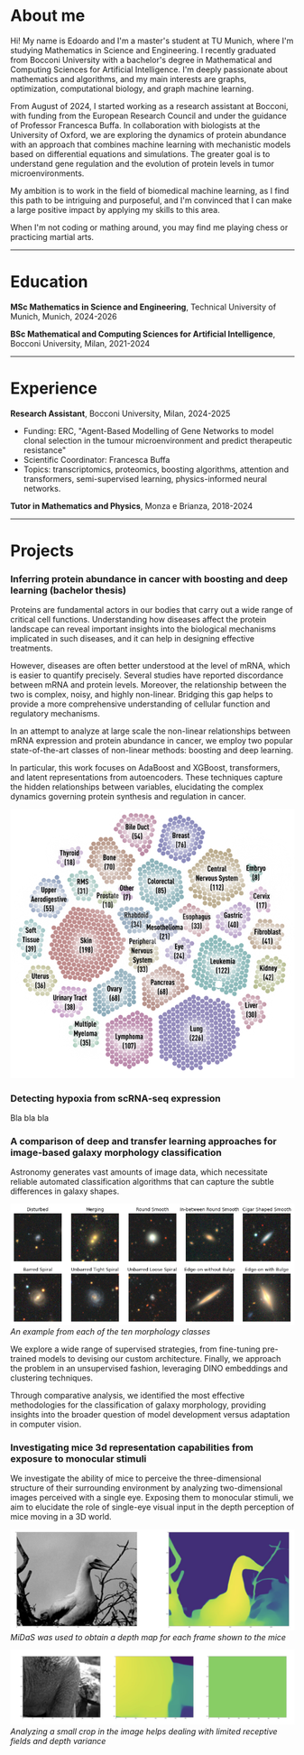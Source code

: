 # About me
Hi! My name is Edoardo and I'm a master's student at TU Munich, where I'm studying Mathematics in Science and Engineering. I recently graduated from Bocconi University with a bachelor's degree in Mathematical and Computing Sciences for Artificial Intelligence. I'm deeply passionate about mathematics and algorithms, and my main interests are graphs, optimization, computational biology, and graph machine learning.

From August of 2024, I started working as a research assistant at Bocconi, with funding from the European Research Council and under the guidance of Professor Francesca Buffa. In collaboration with biologists at the University of Oxford, we are exploring the dynamics of protein abundance with an approach that combines machine learning with mechanistic models based on differential equations and simulations. The greater goal is to understand gene regulation and the evolution of protein levels in tumor microenvironments.

My ambition is to work in the field of biomedical machine learning, as I find this path to be intriguing and purposeful, and I'm convinced that I can make a large positive impact by applying my skills to this area.

When I'm not coding or mathing around, you may find me playing chess or practicing martial arts.

---

# Education

**MSc Mathematics in Science and Engineering**, Technical University of Munich, Munich, 2024-2026

**BSc Mathematical and Computing Sciences for Artificial Intelligence**, Bocconi University, Milan, 2021-2024

---

# Experience

**Research Assistant**, Bocconi University, Milan, 2024-2025
- Funding: ERC, "Agent-Based Modelling of Gene Networks to model clonal selection in the tumour microenvironment and predict therapeutic resistance"
- Scientific Coordinator: Francesca Buffa
- Topics: transcriptomics, proteomics, boosting algorithms, attention and transformers, semi-supervised learning, physics-informed neural networks.

**Tutor in Mathematics and Physics**, Monza e Brianza, 2018-2024

---

# Projects

### Inferring protein abundance in cancer with boosting and deep learning (bachelor thesis)
Proteins are fundamental actors in our bodies that carry out a wide range of critical cell functions. Understanding how diseases affect the protein landscape can reveal important insights into the biological mechanisms implicated in such diseases, and it can help in designing effective treatments.

However, diseases are often better understood at the level of mRNA, which is easier to quantify precisely. Several studies have reported discordance between mRNA and protein levels. Moreover, the relationship between the two is complex, noisy, and highly non-linear. Bridging this gap helps to provide a more comprehensive understanding of cellular function and regulatory mechanisms.

In an attempt to analyze at large scale the non-linear relationships between mRNA expression and protein abundance in cancer, we employ two popular state-of-the-art classes of non-linear methods: boosting and deep learning.

In particular, this work focuses on AdaBoost and XGBoost, transformers, and latent representations from autoencoders.
These techniques capture the hidden relationships between variables, elucidating the complex dynamics governing protein synthesis and regulation in cancer.

![](/assets/img/ccle.png)

### Detecting hypoxia from scRNA-seq expression
Bla bla bla

### A comparison of deep and transfer learning approaches for image-based galaxy morphology classification
Astronomy generates vast amounts of image data, which necessitate reliable automated classification algorithms that can capture the subtle differences in galaxy shapes.

![](/assets/img/image_galaxies.png)
*An example from each of the ten morphology classes*

We explore a wide range of supervised strategies, from fine-tuning pre-trained models to devising our custom architecture. Finally, we approach the problem in an unsupervised fashion, leveraging DINO embeddings and clustering techniques.

Through comparative analysis, we identified the most effective methodologies for the classification of galaxy morphology, providing insights into the broader question of model development versus adaptation in computer vision.

### Investigating mice 3d representation capabilities from exposure to monocular stimuli
We investigate the ability of mice to perceive the three-dimensional structure of their surrounding environment by analyzing two-dimensional images perceived with a single eye. Exposing them to monocular stimuli, we aim to elucidate the role of single-eye visual input in the depth perception of mice moving in a 3D world.

![](/assets/img/depth.png)
*MiDaS was used to obtain a depth map for each frame shown to the mice*

![](/assets/img/crop.png)
*Analyzing a small crop in the image helps dealing with limited receptive fields and depth variance*
